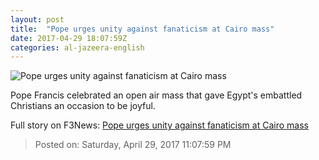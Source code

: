```yaml
---
layout: post
title:  "Pope urges unity against fanaticism at Cairo mass"
date: 2017-04-29 18:07:59Z
categories: al-jazeera-english
---
```


![Pope urges unity against fanaticism at Cairo mass](http://www.aljazeera.com/mritems/Images/2017/4/29/d21616cc047a4e8c85f7e08eae2eafc9_18.jpg)

Pope Francis celebrated an open air mass that gave Egypt's embattled Christians an occasion to be joyful.


Full story on F3News: [Pope urges unity against fanaticism at Cairo mass](http://www.f3nws.com/n/NHjDgE)

> Posted on: Saturday, April 29, 2017 11:07:59 PM
